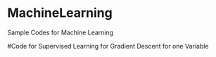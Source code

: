 # MachineLearning
Sample Codes for Machine Learning

#Code for Supervised Learning for Gradient Descent for one Variable       